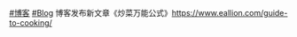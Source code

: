 <p><a href="https://e5n.cc/tags/%E5%8D%9A%E5%AE%A2" class="mention hashtag" rel="tag">#<span>博客</span></a> <a href="https://e5n.cc/tags/Blog" class="mention hashtag" rel="tag">#<span>Blog</span></a> 博客发布新文章《炒菜万能公式》<a href="https://www.eallion.com/guide-to-cooking/" target="_blank" rel="nofollow noopener" translate="no"><span class="invisible">https://www.</span><span class="">eallion.com/guide-to-cooking/</span><span class="invisible"></span></a></p>
